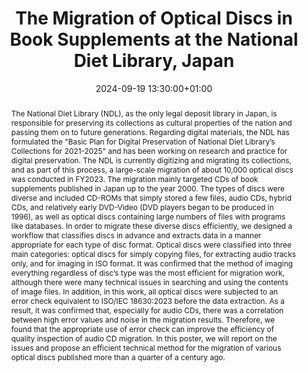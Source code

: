 ---
abstract: 'The National Diet Library (NDL), as the only legal deposit library in Japan,
  is responsible for preserving its collections as cultural properties of the nation
  and passing them on to future generations. Regarding digital materials, the NDL
  has formulated the "Basic Plan for Digital Preservation of National Diet Library’s
  Collections for 2021-2025" and has been working on research and practice for digital
  preservation. The NDL is currently digitizing and migrating its collections, and
  as part of this process, a large-scale migration of about 10,000 optical discs was
  conducted in FY2023.

  The migration mainly targeted CDs of book supplements published in Japan up to the
  year 2000. The types of discs were diverse and included CD-ROMs that simply stored
  a few files, audio CDs, hybrid CDs, and relatively early DVD-Video (DVD players
  began to be produced in 1996), as well as optical discs containing large numbers
  of files with programs like databases.

  In order to migrate these diverse discs efficiently, we designed a workflow that
  classifies discs in advance and extracts data in a manner appropriate for each type
  of disc format. Optical discs were classified into three main categories: optical
  discs for simply copying files, for extracting audio tracks only, and for imaging
  in ISO format. It was confirmed that the method of imaging everything regardless
  of disc’s type was the most efficient for migration work, although there were many
  technical issues in searching and using the contents of image files.

  In addition, in this work, all optical discs were subjected to an error check equivalent
  to ISO/IEC 18630:2023 before the data extraction. As a result, it was confirmed
  that, especially for audio CDs, there was a correlation between high error values
  and noise in the migration results. Therefore, we found that the appropriate use
  of error check can improve the efficiency of quality inspection of audio CD migration.

  In this poster, we will report on the issues and propose an efficient technical
  method for the migration of various optical discs published more than a quarter
  of a century ago.'
creators:
- Takafumi Kinoshita
date: 2024-09-19 13:30:00+01:00
document_url: https://drive.google.com/file/d/1z4HHMVTKxESmZIdZr_pCq8QBuyHu3T0X/view?usp=drive_link
grand_parent: iPRES
institutions: []
keywords:
- information technology for dp
- start 2 preserve
landing_page_url: https://zenodo.org/records/13641209
language: eng
layout: publication
license: Creative Commons Attribution 4.0 (CC-BY-4.0)
notes_url: ''
parent: iPRES 2024
publication_type: poster
size: null
slides_url: ''
source_name: iPRES
stream_url: ''
title: The Migration of Optical Discs in Book Supplements at the National Diet Library,
  Japan
year: 2024
---